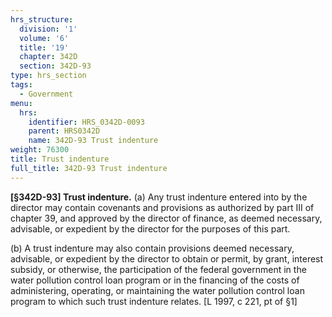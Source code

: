 ```yaml
---
hrs_structure:
  division: '1'
  volume: '6'
  title: '19'
  chapter: 342D
  section: 342D-93
type: hrs_section
tags:
  - Government
menu:
  hrs:
    identifier: HRS_0342D-0093
    parent: HRS0342D
    name: 342D-93 Trust indenture
weight: 76300
title: Trust indenture
full_title: 342D-93 Trust indenture
---
```

**[§342D-93] Trust indenture.** (a) Any trust indenture entered into by the director may contain covenants and provisions as authorized by part III of chapter 39, and approved by the director of finance, as deemed necessary, advisable, or expedient by the director for the purposes of this part.

(b) A trust indenture may also contain provisions deemed necessary, advisable, or expedient by the director to obtain or permit, by grant, interest subsidy, or otherwise, the participation of the federal government in the water pollution control loan program or in the financing of the costs of administering, operating, or maintaining the water pollution control loan program to which such trust indenture relates. [L 1997, c 221, pt of §1]